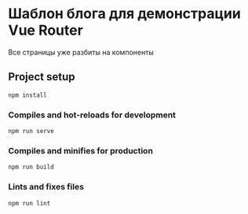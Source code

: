 # Шаблон блога для демонстрации Vue Router
Все страницы уже разбиты на компоненты

## Project setup
```
npm install
```

### Compiles and hot-reloads for development
```
npm run serve
```

### Compiles and minifies for production
```
npm run build
```

### Lints and fixes files
```
npm run lint
```
